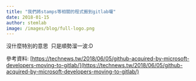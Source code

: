 ```yaml
---
title: "我們將stamps等相關的程式搬到gitlab囉"
date: 2018-01-15
author: stemlab
image: /images/blog/full-logo.png
---
```


沒什麼特別的意思  只是順勢溜一波:D

參考資料: [https://technews.tw/2018/06/05/github-acquired-by-microsoft-developers-moving-to-gitlab/](https://technews.tw/2018/06/05/github-acquired-by-microsoft-developers-moving-to-gitlab/)